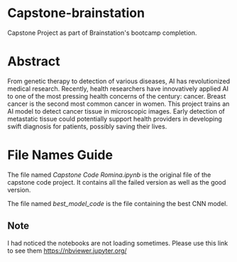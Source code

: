 # Capstone-brainstation
Capstone Project as part of Brainstation's bootcamp completion.

# Abstract
From genetic therapy to detection of various diseases, AI has revolutionized medical research. Recently, health researchers have innovatively applied AI to one of the most pressing health concerns of the century: cancer. Breast cancer is the second most common cancer in women. This project trains an AI model to detect cancer tissue in microscopic images. Early detection of metastatic tissue could potentially support health providers in developing swift diagnosis for patients, possibly saving their lives.


# File Names Guide
The file named *Capstone Code Romina.ipynb* is the original file of the capstone code project. It contains all the failed version as well as the good version.

The file named *best_model_code* is the file containing the best CNN model.


## Note
I had noticed the notebooks are not loading sometimes. Please use this link to see them
https://nbviewer.jupyter.org/
